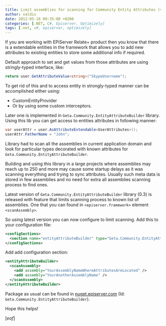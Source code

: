 ```yaml
---
title: Limit assemblies for scanning for Community Entity Attributes (v0.3)
author: valdis
date: 2012-05-16 09:35:00 +0200
categories: [.NET, C#, Episerver, Optimizely]
tags: [.net, c#, episerver, optimizely]
---
```


If you are working with EPiServer Relate+ product then you know that there is a extendable entities in the framework that allows you to add new attributes to existing entities to store some additional info if required.



Default approach to set and get values from those attributes are using stringly-typed interface, like:



```csharp
return user.GetAttributeValue<string>("SkypeUsername");
```

To get rid of this and to access entity in strongly-typed manner can be accomplished either using:

* CustomEntityProvider
* Or by using some custom interceptors.


Later one is implemented in `Geta.Community.EntityAttributeBuilder` library. Using this lib you can get access to entities attributes in following manner:


```csharp
var userAttr = user.AsAttributeExtendable<UserAttributes>();
userAttr.FatherName = "John";
```

Library had to scan all the assemblies in current application domain and look for particular types decorated with known attributes for `Geta.Community.EntityAttributeBuilder`.

Building and using this library in a large projects where assemblies may reach up to 250 and more may cause some startup delays as it was scanning everything and trying to sync attributes. Usually such meta data is stored in few assemblies and no need for extra all assemblies scanning process to find ones.



Latest version of `Geta.Community.EntityAttributeBuilder` library (0.3) is released with feature that limits scanning process to known list of assemblies. One that you can found in `<episerver.framework>` element `<scanAssembly>`.



So using latest version you can now configure to limit scanning. Add this to your configuration file:


```xml
<configSections>
  <section name="entityAttributeBuilder" type="Geta.Community.EntityAttributeBuilder.EntityAttributeBuilderConfiguration, Geta.Community.EntityAttributeBuilder" />
</configSections>
```

Add add configuration section:


```xml
<entityAttributeBuilder>
  <scanAssembly>
    <add assembly="YourAssemblyNameWhereAttributesAreLocated" />
    <add assembly="YourAnotherAssemblyName" />
  </scanAssembly>
</entityAttributeBuilder>
```

Package as usual can be found in [nuget.episerver.com](https://nuget.episerver.com) (Id: `Geta.Community.EntityAttributeBuilder`).

Hope this helps!

[*eof*]

